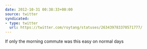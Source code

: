 ```yaml
---
date: 2012-10-31 00:38:33+00:00
source: twitter
syndicated:
- type: twitter
  url: https://twitter.com/roytang/statuses/263439783370571777/
---
```


If only the morning commute was this easy on normal days